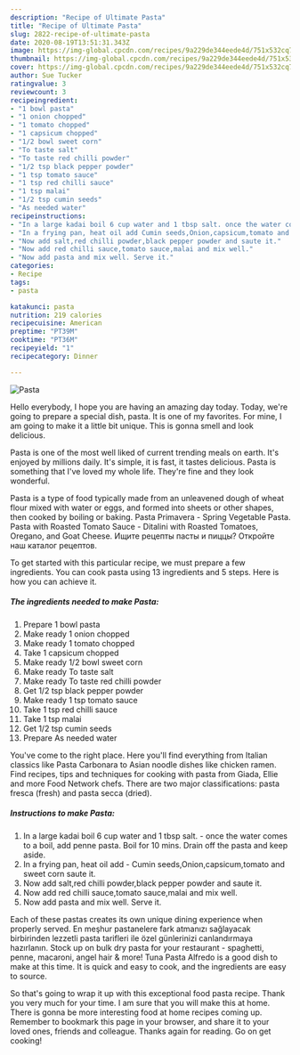 ```yaml
---
description: "Recipe of Ultimate Pasta"
title: "Recipe of Ultimate Pasta"
slug: 2822-recipe-of-ultimate-pasta
date: 2020-08-19T13:51:31.343Z
image: https://img-global.cpcdn.com/recipes/9a229de344eede4d/751x532cq70/pasta-recipe-main-photo.jpg
thumbnail: https://img-global.cpcdn.com/recipes/9a229de344eede4d/751x532cq70/pasta-recipe-main-photo.jpg
cover: https://img-global.cpcdn.com/recipes/9a229de344eede4d/751x532cq70/pasta-recipe-main-photo.jpg
author: Sue Tucker
ratingvalue: 3
reviewcount: 3
recipeingredient:
- "1 bowl pasta"
- "1 onion chopped"
- "1 tomato chopped"
- "1 capsicum chopped"
- "1/2 bowl sweet corn"
- "To taste salt"
- "To taste red chilli powder"
- "1/2 tsp black pepper powder"
- "1 tsp tomato sauce"
- "1 tsp red chilli sauce"
- "1 tsp malai"
- "1/2 tsp cumin seeds"
- "As needed water"
recipeinstructions:
- "In a large kadai boil 6 cup water and 1 tbsp salt. once the water comes to a boil, add penne pasta. Boil for 10 mins. Drain off the pasta and keep aside."
- "In a frying pan, heat oil add Cumin seeds,Onion,capsicum,tomato and sweet corn saute it."
- "Now add salt,red chilli powder,black pepper powder and saute it."
- "Now add red chilli sauce,tomato sauce,malai and mix well."
- "Now add pasta and mix well. Serve it."
categories:
- Recipe
tags:
- pasta

katakunci: pasta 
nutrition: 219 calories
recipecuisine: American
preptime: "PT39M"
cooktime: "PT36M"
recipeyield: "1"
recipecategory: Dinner

---
```



![Pasta](https://img-global.cpcdn.com/recipes/9a229de344eede4d/751x532cq70/pasta-recipe-main-photo.jpg)

Hello everybody, I hope you are having an amazing day today. Today, we're going to prepare a special dish, pasta. It is one of my favorites. For mine, I am going to make it a little bit unique. This is gonna smell and look delicious.

Pasta is one of the most well liked of current trending meals on earth. It's enjoyed by millions daily. It's simple, it is fast, it tastes delicious. Pasta is something that I've loved my whole life. They're fine and they look wonderful.

Pasta is a type of food typically made from an unleavened dough of wheat flour mixed with water or eggs, and formed into sheets or other shapes, then cooked by boiling or baking. Pasta Primavera - Spring Vegetable Pasta. Pasta with Roasted Tomato Sauce - Ditalini with Roasted Tomatoes, Oregano, and Goat Cheese. Ищите рецепты пасты и пиццы? Откройте наш каталог рецептов.


To get started with this particular recipe, we must prepare a few ingredients. You can cook pasta using 13 ingredients and 5 steps. Here is how you can achieve it.

<!--inarticleads1-->

##### The ingredients needed to make Pasta:

1. Prepare 1 bowl pasta
1. Make ready 1 onion chopped
1. Make ready 1 tomato chopped
1. Take 1 capsicum chopped
1. Make ready 1/2 bowl sweet corn
1. Make ready To taste salt
1. Make ready To taste red chilli powder
1. Get 1/2 tsp black pepper powder
1. Make ready 1 tsp tomato sauce
1. Take 1 tsp red chilli sauce
1. Take 1 tsp malai
1. Get 1/2 tsp cumin seeds
1. Prepare As needed water


You&#39;ve come to the right place. Here you&#39;ll find everything from Italian classics like Pasta Carbonara to Asian noodle dishes like chicken ramen. Find recipes, tips and techniques for cooking with pasta from Giada, Ellie and more Food Network chefs. There are two major classifications: pasta fresca (fresh) and pasta secca (dried). 

<!--inarticleads2-->

##### Instructions to make Pasta:

1. In a large kadai boil 6 cup water and 1 tbsp salt. - once the water comes to a boil, add penne pasta. Boil for 10 mins. Drain off the pasta and keep aside.
1. In a frying pan, heat oil add - Cumin seeds,Onion,capsicum,tomato and sweet corn saute it.
1. Now add salt,red chilli powder,black pepper powder and saute it.
1. Now add red chilli sauce,tomato sauce,malai and mix well.
1. Now add pasta and mix well. Serve it.


Each of these pastas creates its own unique dining experience when properly served. En meşhur pastanelere fark atmanızı sağlayacak birbirinden lezzetli pasta tarifleri ile özel günlerinizi canlandırmaya hazırlanın. Stock up on bulk dry pasta for your restaurant - spaghetti, penne, macaroni, angel hair &amp; more! Tuna Pasta Alfredo is a good dish to make at this time. It is quick and easy to cook, and the ingredients are easy to source. 

So that's going to wrap it up with this exceptional food pasta recipe. Thank you very much for your time. I am sure that you will make this at home. There is gonna be more interesting food at home recipes coming up. Remember to bookmark this page in your browser, and share it to your loved ones, friends and colleague. Thanks again for reading. Go on get cooking!
